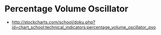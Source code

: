# Percentage Volume Oscillator

* http://stockcharts.com/school/doku.php?id=chart_school:technical_indicators:percentage_volume_oscillator_pvo
